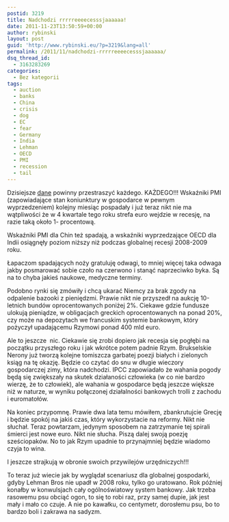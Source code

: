 ```yaml
---
postid: 3219
title: Nadchodzi rrrrreeeecesssjaaaaaa!
date: 2011-11-23T13:50:59+00:00
author: rybinski
layout: post
guid: 'http://www.rybinski.eu/?p=3219&lang=all'
permalink: /2011/11/nadchodzi-rrrrreeeecesssjaaaaaa/
dsq_thread_id:
  - 3163283269
categories:
  - Bez kategorii
tags:
  - auction
  - banks
  - China
  - crisis
  - dog
  - EC
  - fear
  - Germany
  - India
  - Lehman
  - OECD
  - PMI
  - recession
  - tail
---
```

Dzisiejsze [dane](http://www.ft.com/intl/cms/s/0/c1e2f532-15c2-11e1-8db8-00144feabdc0.html) powinny przestraszyć każdego. KAŻDEGO!!! Wskaźniki PMI (zapowiadające stan koniunktury w gospodarce w pewnym wyprzedzeniem) kolejny miesiąc pospadały i już teraz nikt nie ma wątpliwości że w 4 kwartale tego roku strefa euro wejdzie w recesję, na razie taką około 1- procentową.

Wskaźniki PMI dla Chin też spadają, a wskaźniki wyprzedzające OECD dla Indii osiągnęły poziom niższy niż podczas globalnej recesji 2008-2009 roku.

Łapaczom spadających noży gratuluję odwagi, to mniej więcej taka odwaga jakby posmarować sobie czoło na czerwono i stanąć naprzeciwko byka. Są na to chyba jakieś naukowe, medyczne terminy.

Podobno rynki się zmówiły i chcą ukarać Niemcy za brak zgody na odpalenie bazooki z pieniędzmi. Prawie nikt nie przyszedł na aukcję 10-letnich bundów oprocentowanych poniżej 2%. Ciekawe gdzie fundusze ulokują pieniądze, w obligacjach greckich oprocentowanych na ponad 20%, czy może na depozytach we francuskim systemie bankowym, który pożyczył upadającemu Rzymowi ponad 400 mld euro.

Ale to jeszcze  nic. Ciekawie się zrobi dopiero jak recesja się pogłębi na początku przyszłego roku i jak wkrótce potem padnie Rzym. Brukselskie Nerony już tworzą kolejne tomiszcza garbatej poezji białych i zielonych ksiąg na tę okazję. Będzie co czytać do snu w długie wieczory gospodarczej zimy, która nadchodzi. IPCC zapowiadało że wahania pogody będą się zwiększały na skutek działaności człowieka (w co nie bardzo wierzę, że to człowiek), ale wahania w gospodarce będą jeszcze większe niż w naturze, w wyniku połączonej działalności bankowych trolli z zachodu i euromatołów.

Na koniec przypomnę. Prawie dwa lata temu mówiłem, zbankrutujcie Grecję i będzie spokój na jakiś czas, który wykorzystacie na reformy. Nikt nie słuchał. Teraz powtarzam, jedynym sposobem na zatrzymanie tej spirali śmierci jest nowe euro. Nikt nie słucha. Piszą dalej swoją poezję sześciopaków. No to jak Rzym upadnie to przynajmniej będzie wiadomo czyja to wina.

I jeszcze strajkują w obronie swoich przywilejów urzędniczych!!!

To teraz już wiecie jak by wyglądał scenariusz dla globalnej gospodarki, gdyby Lehman Bros nie upadł w 2008 roku, tylko go uratowano. Rok później konałby w konwulsjach cały ogólnoświatowy system bankowy. Jak trzeba rasowemu psu obciąć ogon, to się to robi raz, przy samej dupie, jak jest mały i mało co czuje. A nie po kawałku, co centymetr, dorosłemu psu, bo to bardzo boli i zakrawa na sadyzm.
